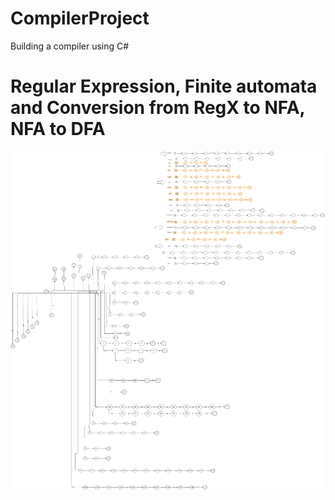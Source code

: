 # CompilerProject
Building a compiler using C# 
# Regular Expression, Finite automata and Conversion from RegX to NFA, NFA to DFA

![Test Image 7](https://github.com/desouky22/CompilerProject/blob/main/Picture1.png)
